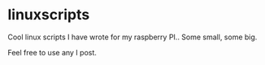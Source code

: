 # linuxscripts
Cool linux scripts I have wrote for my raspberry PI.. Some small, some big. 

Feel free to use any I post.
